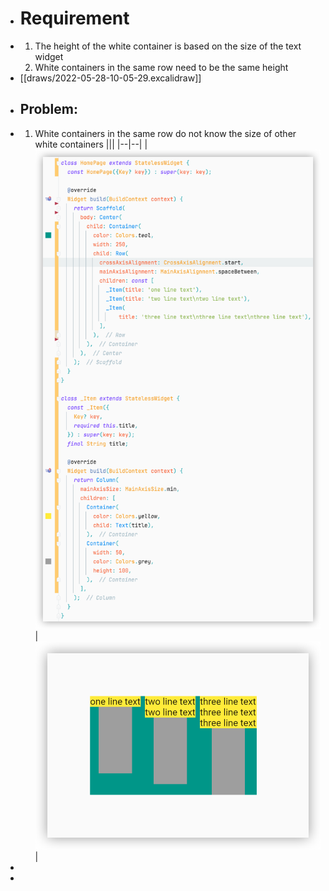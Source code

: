 - # Requirement
- 1. The height of the white container is based on the size of the text widget
  2. White containers in the same row need to be the same height
- [[draws/2022-05-28-10-05-29.excalidraw]]
- ## Problem:
- 1. White containers in the same row do not know the size of other white containers
  |||
  |--|--|
  | ![image.png](../assets/image_1653795799275_0.png) | ![image.png](../assets/image_1653795812985_0.png) |
-
-